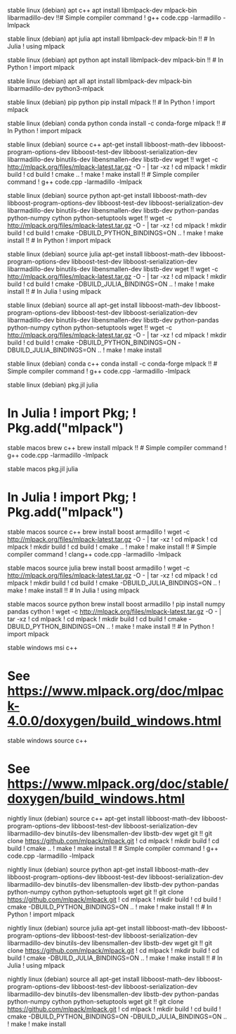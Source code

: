 stable linux (debian) apt c++
apt install libmlpack-dev mlpack-bin libarmadillo-dev !!# Simple compiler command ! g++ code.cpp -larmadillo -lmlpack

stable linux (debian) apt julia
apt install libmlpack-dev mlpack-bin !! # In Julia ! using mlpack

stable linux (debian) apt python
apt install libmlpack-dev mlpack-bin !! # In Python ! import mlpack

stable linux (debian) apt all
apt install libmlpack-dev mlpack-bin libarmadillo-dev python3-mlpack

stable linux (debian) pip python
pip install mlpack !! # In Python ! import mlpack

stable linux (debian) conda python
conda install -c conda-forge mlpack !! # In Python ! import mlpack

stable linux (debian) source c++
apt-get install libboost-math-dev libboost-program-options-dev libboost-test-dev libboost-serialization-dev libarmadillo-dev binutils-dev libensmallen-dev libstb-dev wget !! wget -c http://mlpack.org/files/mlpack-latest.tar.gz -O - | tar -xz ! cd mlpack ! mkdir build ! cd build ! cmake .. ! make ! make install !! # Simple compiler command ! g++ code.cpp -larmadillo -lmlpack

stable linux (debian) source python
apt-get install libboost-math-dev libboost-program-options-dev libboost-test-dev libboost-serialization-dev libarmadillo-dev binutils-dev libensmallen-dev libstb-dev python-pandas python-numpy cython python-setuptools wget !! wget -c http://mlpack.org/files/mlpack-latest.tar.gz -O - | tar -xz ! cd mlpack ! mkdir build ! cd build ! cmake -DBUILD_PYTHON_BINDINGS=ON .. ! make ! make install !! # In Python ! import mlpack

stable linux (debian) source julia
apt-get install libboost-math-dev libboost-program-options-dev libboost-test-dev libboost-serialization-dev libarmadillo-dev binutils-dev libensmallen-dev libstb-dev wget !! wget -c http://mlpack.org/files/mlpack-latest.tar.gz -O - | tar -xz ! cd mlpack ! mkdir build ! cd build ! cmake -DBUILD_JULIA_BINDINGS=ON .. ! make ! make install !! # In Julia ! using mlpack

stable linux (debian) source all
apt-get install libboost-math-dev libboost-program-options-dev libboost-test-dev libboost-serialization-dev libarmadillo-dev binutils-dev libensmallen-dev libstb-dev python-pandas python-numpy cython python-setuptools wget !! wget -c http://mlpack.org/files/mlpack-latest.tar.gz -O - | tar -xz ! cd mlpack ! mkdir build ! cd build ! cmake -DBUILD_PYTHON_BINDINGS=ON -DBUILD_JULIA_BINDINGS=ON .. ! make ! make install

stable linux (debian) conda c++
conda install -c conda-forge mlpack !! # Simple compiler command ! g++ code.cpp -larmadillo -lmlpack

stable linux (debian) pkg.jil julia
# In Julia ! import Pkg; ! Pkg.add("mlpack")

stable macos brew c++
brew install mlpack !! # Simple compiler command ! g++ code.cpp -larmadillo -lmlpack

stable macos pkg.jil julia
# In Julia ! import Pkg; ! Pkg.add("mlpack")

stable macos source c++
brew install boost armadillo ! wget -c http://mlpack.org/files/mlpack-latest.tar.gz -O - | tar -xz ! cd mlpack ! cd mlpack ! mkdir build ! cd build ! cmake .. ! make ! make install !! # Simple compiler command ! clang++ code.cpp -larmadillo -lmlpack

stable macos source julia
brew install boost armadillo ! wget -c http://mlpack.org/files/mlpack-latest.tar.gz -O - | tar -xz ! cd mlpack ! cd mlpack ! mkdir build ! cd build ! cmake -DBUILD_JULIA_BINDINGS=ON .. ! make ! make install !! # In Julia ! using mlpack

stable macos source python
brew install boost armadillo ! pip install numpy pandas cython ! wget -c http://mlpack.org/files/mlpack-latest.tar.gz -O - | tar -xz ! cd mlpack ! cd mlpack ! mkdir build ! cd build ! cmake -DBUILD_PYTHON_BINDINGS=ON .. ! make ! make install !! # In Python ! import mlpack

stable windows msi c++
# See https://www.mlpack.org/doc/mlpack-4.0.0/doxygen/build_windows.html

stable windows source c++
# See https://www.mlpack.org/doc/stable/doxygen/build_windows.html

nightly linux (debian) source c++
apt-get install libboost-math-dev libboost-program-options-dev libboost-test-dev libboost-serialization-dev libarmadillo-dev binutils-dev libensmallen-dev libstb-dev wget git !! git clone https://github.com/mlpack/mlpack.git ! cd mlpack ! mkdir build ! cd build ! cmake .. ! make ! make install !! # Simple compiler command ! g++ code.cpp -larmadillo -lmlpack

nightly linux (debian) source python
apt-get install libboost-math-dev libboost-program-options-dev libboost-test-dev libboost-serialization-dev libarmadillo-dev binutils-dev libensmallen-dev libstb-dev python-pandas python-numpy cython python-setuptools wget git !! git clone https://github.com/mlpack/mlpack.git ! cd mlpack ! mkdir build ! cd build ! cmake -DBUILD_PYTHON_BINDINGS=ON .. ! make ! make install !! # In Python ! import mlpack

nightly linux (debian) source julia
apt-get install libboost-math-dev libboost-program-options-dev libboost-test-dev libboost-serialization-dev libarmadillo-dev binutils-dev libensmallen-dev libstb-dev wget git !! git clone https://github.com/mlpack/mlpack.git ! cd mlpack ! mkdir build ! cd build ! cmake -DBUILD_JULIA_BINDINGS=ON .. ! make ! make install !! # In Julia ! using mlpack

nightly linux (debian) source all
apt-get install libboost-math-dev libboost-program-options-dev libboost-test-dev libboost-serialization-dev libarmadillo-dev binutils-dev libensmallen-dev libstb-dev python-pandas python-numpy cython python-setuptools wget git !! git clone https://github.com/mlpack/mlpack.git ! cd mlpack ! mkdir build ! cd build ! cmake -DBUILD_PYTHON_BINDINGS=ON -DBUILD_JULIA_BINDINGS=ON .. ! make ! make install
